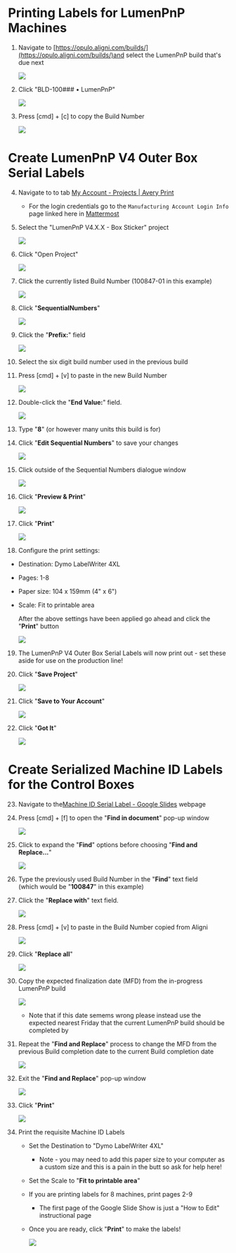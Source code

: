 # **Printing Labels for LumenPnP Machines**

1. Navigate to [https://opulo.aligni.com/builds/](https://opulo.aligni.com/builds/)and select the LumenPnP build that's due next

	![][image1]

2. Click "BLD-100### • LumenPnP"

	![][image2]

3. Press [cmd] + [c] to copy the Build Number

	![][image3]

# **Create LumenPnP V4 Outer Box Serial Labels**

4. Navigate to to tab [My Account - Projects | Avery Print](https://www.avery.com/myaccount/projects)

	* For the login credentials go to the `Manufacturing Account Login Info` page linked here in [Mattermost](https://mattermost.opulo.io/boards/team/eyuuc1q4j3bpinkstyyshirtse/bw6ym6qa8c7d9trug4q6uxqacoy/vtgfbprkcntbebkm3e18fd36kdy)

5. Select the "LumenPnP V4.X.X - Box Sticker" project

	![][image4]

6. Click "Open Project"

	![][image5]

7. Click the currently listed Build Number (100847-01 in this example)

	![][image6]

8. Click "**SequentialNumbers**"

	![][image7]

9. Click the "**Prefix:**" field

	![][image8]

10. Select the six digit build number used in the previous build  
11. Press [cmd] + [v] to paste in the new Build Number

	![][image9]

12. Double-click the "**End Value:**" field.

	![][image10]

13. Type "**8**" (or however many units this build is for)  
14. Click "**Edit Sequential Numbers**" to save your changes

	![][image11]

15. Click outside of the Sequential Numbers dialogue window

	![][image12]

16. Click "**Preview & Print**"

	![][image13]

17. Click "**Print**"

	![][image14]

18. Configure the print settings:
 * Destination: Dymo LabelWriter 4XL  
 * Pages: 1-8  
 * Paper size: 104 x 159mm (4" x 6")  
 * Scale: Fit to printable area  

	After the above settings have been applied go ahead and click the "**Print**" button

	![][image15]

19. The LumenPnP V4 Outer Box Serial Labels will now print out - set these aside for use on the production line!  
20. Click "**Save Project**"

	![][image16]

21. Click "**Save to Your Account**"

	![][image17]

22. Click "**Got It**"

	![][image18]

# **Create Serialized Machine ID Labels for the Control Boxes**

23. Navigate to the[Machine ID Serial Label - Google Slides](https://docs.google.com/presentation/d/15bMHYFUPsAUMRKTIfIfMkaVi0N7s6ppUkWt4rGYsCZA/edit?usp=sharing) webpage  
24. Press [cmd] + [f] to open the "**Find in document**" pop-up window

	![][image19]

25. Click to expand the "**Find**" options before choosing "**Find and Replace...**"

	![][image20]

26. Type the previously used Build Number in the "**Find**" text field   
    (which would be "**100847**" in this example)  
27. Click the "**Replace with**" text field.

	![][image21]

28. Press [cmd] + [v] to paste in the Build Number copied from Aligni

	![][image22]

29. Click "**Replace all**"

	![][image23]

30. Copy the expected finalization date (MFD) from the in-progress LumenPnP build

	![][image24]

	* Note that if this date semems wrong please instead use the expected nearest Friday that the current LumenPnP build should be completed by

32. Repeat the "**Find and Replace**" process to change the MFD from the previous Build completion date to the current Build completion date

	![][image25]

33. Exit the "**Find and Replace**" pop-up window

	![][image26]

34. Click "**Print**"

	![][image27]

35. Print the requisite Machine ID Labels

	* Set the Destination to "Dymo LabelWriter 4XL"  
		* Note - you may need to add this paper size to your computer as a custom size and this is a pain in the butt so ask for help here!

	* Set the Scale to "**Fit to printable area**"  
	* If you are printing labels for 8 machines, print pages 2-9
		* The first page of the Google Slide Show is just a "How to Edit" instructional page
  	*  Once you are ready, click "**Print**" to make the labels\!

		![][image28]

[image1]: img/image_001.webp

[image2]: img/image_002.webp

[image3]: img/image_003.webp

[image4]: img/image_004.webp

[image5]: img/image_005.webp

[image6]: img/image_006.webp

[image7]: img/image_007.webp

[image8]: img/image_008.webp

[image9]: img/image_009.webp

[image10]: img/image_010.webp

[image11]: img/image_011.webp

[image12]: img/image_012.webp

[image13]: img/image_013.webp

[image14]: img/image_014.webp

[image15]: img/image_015.webp

[image16]: img/image_016.webp

[image17]: img/image_017.webp

[image18]: img/image_018.webp

[image19]: img/image_019.webp

[image20]: img/image_020.webp

[image21]: img/image_021.webp

[image22]: img/image_022.webp

[image23]: img/image_023.webp

[image24]: img/image_024.webp

[image25]: img/image_025.webp

[image26]: img/image_026.webp

[image27]: img/image_027.webp

[image28]: img/image_028.webp
